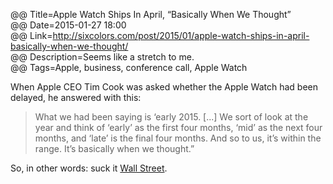 @@ Title=Apple Watch Ships In April, “Basically When We Thought”  
@@ Date=2015-01-27 18:00  
@@ Link=http://sixcolors.com/post/2015/01/apple-watch-ships-in-april-basically-when-we-thought/  
@@ Description=Seems like a stretch to me.  
@@ Tags=Apple, business, conference call, Apple Watch  

When Apple CEO Tim Cook was asked whether the Apple Watch had been delayed, he answered with this:

>What we had been saying is ‘early 2015. [...] We sort of look at the year and think of ‘early’ as the first four months, ‘mid’ as the next four months, and ‘late’ is the final four months. And so to us, it’s within the range. It’s basically when we thought.”

So, in other words: suck it [Wall Street](http://abcnews.go.com/Technology/video/apple-iwatch-release-date-delayed-26672853). 
